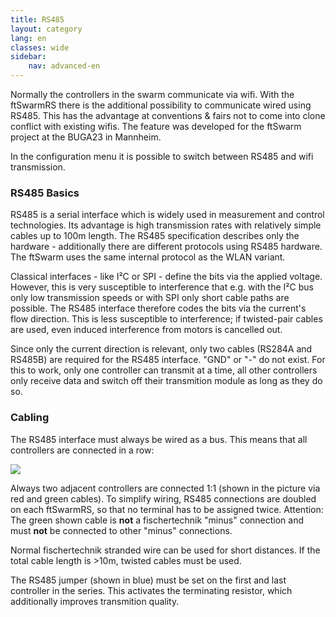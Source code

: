 ```yaml
---
title: RS485
layout: category
lang: en
classes: wide
sidebar:
    nav: advanced-en
---
```

Normally the controllers in the swarm communicate via wifi. With the ftSwarmRS there is the additional possibility to communicate wired using RS485. This has the advantage at conventions & fairs not to come into clone conflict with existing wifis. The feature was developed for the ftSwarm project at the BUGA23 in Mannheim.

In the configuration menu it is possible to switch between RS485 and wifi transmission.

### RS485 Basics

RS485 is a serial interface which is widely used in measurement and control technologies. Its advantage is high transmission rates with relatively simple cables up to 100m length. The RS485 specification describes only the hardware - additionally there are different protocols using RS485 hardware. The ftSwarm uses the same internal protocol as the WLAN variant.

Classical interfaces - like I²C or SPI - define the bits via the applied voltage. However, this is very susceptible to interference that e.g. with the I²C bus only low transmission speeds or with SPI only short cable paths are possible. The RS485 interface therefore codes the bits via the current's flow direction. This is less susceptible to interference; if twisted-pair cables are used, even induced interference from motors is cancelled out.

Since only the current direction is relevant, only two cables (RS284A and RS485B) are required for the RS485 interface. "GND" or "-" do not exist. For this to work, only one controller can transmit at a time, all other controllers only receive data and switch off their transmition module as long as they do so.


### Cabling

The RS485 interface must always be wired as a bus. This means that all controllers are connected in a row:

![](/assets/img/rs485.png)

Always two adjacent controllers are connected 1:1 (shown in the picture via red and green cables). To simplify wiring, RS485 connections are doubled on each ftSwarmRS, so that no terminal has to be assigned twice. Attention: The green shown cable is **not** a fischertechnik "minus" connection and must **not** be connected to other "minus" connections.

Normal fischertechnik stranded wire can be used for short distances. If the total cable length is >10m, twisted cables must be used.

The RS485 jumper (shown in blue) must be set on the first and last controller in the series. This activates the terminating resistor, which additionally improves transmition quality.